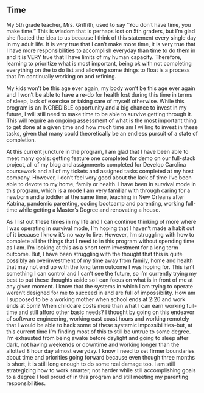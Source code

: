 ## Time

My 5th grade teacher, Mrs. Griffith, used to say “You don’t have time, you make time.” This is wisdom that is perhaps lost on 5th graders, but I’m glad she floated the idea to us because I think of this statement every single day in my adult life. It is very true that I can’t make more time, it is very true that I have more responsibilities to accomplish everyday than time to do them in and it is VERY true that I have limits of my human capacity. Therefore, learning to prioritize what is most important, being ok with not completing everything on the to do list and allowing some things to float is a process that I’m continually working on and refining.

My kids won’t be this age ever again, my body won’t be this age ever again and I won’t be able to have a re-do for health lost during this time in terms of sleep, lack of exercise or taking care of myself otherwise. While this program is an INCREDIBLE opportunity and a big chance to invest in my future, I will still need to make time to be able to survive getting through it. This will require an ongoing assessment of what is the most important thing to get done at a given time and how much time am I willing to invest in these tasks, given that many could theoretically be an endless pursuit of a state of completion. 

At this current juncture in the program, I am glad that I have been able to meet many goals: getting feature one completed for demo on our full-stack project, all of my blog and assignments completed for Develop Carolina coursework and all of my tickets and assigned tasks completed at my host company. However, I don’t feel very good about the lack of time I’ve been able to devote to my home, family or health. I have been in survival mode in this program, which is a mode I am very familiar with through caring for a newborn and a toddler at the same time, teaching in New Orleans after Katrina, pandemic parenting, coding bootcamp and parenting, working full-time while getting a Master’s Degree and renovating a house. 

As I list out these times in my life and I can continue thinking of more where I was operating in survival mode, I’m hoping that I haven’t made a habit out of it because I know it’s no way to live. However, I’m struggling with how to complete all the things that I need to in this program without spending time as I am. I’m looking at this as a short term investment for a long term outcome. But, I have been struggling with the thought that this is quite possibly an overinvestment of my time away from family, home and health that may not end up with the long term outcome I was hoping for. This isn’t something I can control and I can’t see the future, so I’m currently trying my best to put these thoughts aside so I can focus on what is in front of me at any given moment. I know that the systems in which I am trying to operate weren’t designed for me to succeed in and are full of impossibility. How am I supposed to be a working mother when school ends at 2:20 and work ends at 5pm? When childcare costs more than what I can earn working full-time and still afford other basic needs? I thought by going on this endeavor of software engineering, working east coast hours and working remotely that I would be able to hack some of these systemic impossibilities–but, at this current time I’m finding most of this to still be untrue to some degree. I’m exhausted from being awake before daylight and going to sleep after dark, not having weekends or downtime and working longer than the allotted 8 hour day almost everyday. I know I need to set firmer boundaries about time and priorities going forward because even though three months is short, it is still long enough to do some real damage too. I am still strategizing how to work smarter, not harder while still accomplishing goals to a degree I feel proud of in this program and still meeting my parenting responsibilities. 
